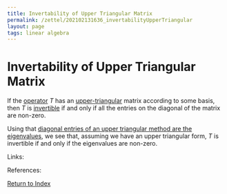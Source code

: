```yaml
---
title: Invertability of Upper Triangular Matrix 
permalink: /zettel/202102131636_invertabilityUpperTriangular
layout: page
tags: linear algebra
---
```

# Invertability of Upper Triangular Matrix 

If the [operator](202102082104_operatorDefinition) $T$ has an [upper-triangular](202102131604_upperTriangularMatrix) matrix 
according to some basis, then $T$ is [invertible](202102081851_invertibleMap) if and only if 
all the entries on the diagonal of the matrix are non-zero.

Using that [diagonal entries of an upper triangular method are the eigenvalues](202102131639_eigenvaluesUpperTriangular), we see that, assuming 
we have an upper triangular form, $T$ is invertible if and only if the eigenvalues are non-zero.

Links: 

References: 

[Return to Index](index)